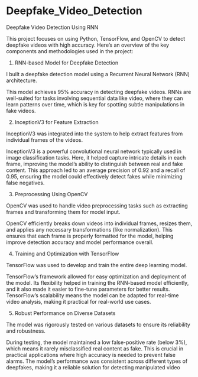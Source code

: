 # Deepfake_Video_Detection
Deepfake Video Detection Using RNN

This project focuses on using Python, TensorFlow, and OpenCV to detect deepfake videos with high accuracy. Here’s an overview of the key components and methodologies used in the project:

1. RNN-based Model for Deepfake Detection
   
I built a deepfake detection model using a Recurrent Neural Network (RNN) architecture.

This model achieves 95% accuracy in detecting deepfake videos. RNNs are well-suited for tasks involving sequential data like video, where they can learn patterns over time, which is key for spotting subtle manipulations in fake videos.


2. InceptionV3 for Feature Extraction
   
InceptionV3 was integrated into the system to help extract features from individual frames of the videos.

InceptionV3 is a powerful convolutional neural network typically used in image classification tasks. Here, it helped capture intricate details in each frame, improving the model’s ability to distinguish between real and fake content. This approach led to an average precision of 0.92 and a recall of 0.95, ensuring the model could effectively detect fakes while minimizing false negatives.


3. Preprocessing Using OpenCV

OpenCV was used to handle video preprocessing tasks such as extracting frames and transforming them for model input.

OpenCV efficiently breaks down videos into individual frames, resizes them, and applies any necessary transformations (like normalization). This ensures that each frame is properly formatted for the model, helping improve detection accuracy and model performance overall.


4. Training and Optimization with TensorFlow
   
TensorFlow was used to develop and train the entire deep learning model.

TensorFlow’s framework allowed for easy optimization and deployment of the model. Its flexibility helped in training the RNN-based model efficiently, and it also made it easier to fine-tune parameters for better results. TensorFlow’s scalability means the model can be adapted for real-time video analysis, making it practical for real-world use cases.


5. Robust Performance on Diverse Datasets

The model was rigorously tested on various datasets to ensure its reliability and robustness.

During testing, the model maintained a low false-positive rate (below 3%), which means it rarely misclassified real content as fake. This is crucial in practical applications where high accuracy is needed to prevent false alarms. The model’s performance was consistent across different types of deepfakes, making it a reliable solution for detecting manipulated video

